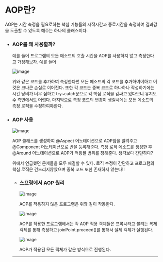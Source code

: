 # AOP란?
AOP는 시간 측정을 필요로하는 핵심 기능들의 시작시간과 종료시간을 측정하여 결과값을 도출할 수 있도록 해주는 하나의 클래스이다.

+ ### AOP를 왜 사용할까?
  예를 들어 프로그램의 모든 메소드의 호출 시간을 AOP를 사용하지 않고 측정한다고 가정해보자. 예를 들어
  
  ![image](https://github.com/ManchanTime/TrashBoys/assets/127479677/8232a7ab-03ba-4942-9793-667b3f2e7a31)

  위와 같은 코드를 추가하여 측정한다면 모든 메소드의 각 코드를 추가하여야하고 이것은 크나큰 손실로 이어진다. 또한 각 코드는 중복 코드로 하나하나 작성하기에는 시간 낭비가 너무 심하고 try~catch문으로
  각 핵심 로직을 감싸고 있다보니 유지보수 측면에서도 어렵다. 마지막으로 측정 코드의 변경이 생길시에는 모든 메소드의 측정 로직을 수정하여야한다.

+ ### AOP 사용

  ![image](https://github.com/ManchanTime/TrashBoys/assets/127479677/4d739046-974b-4ba0-a2ec-0b62940c4050)

  AOP 클래스를 생성하여 @Aspect 어노테이션으로 AOP임을 알려주고 @Component 어노테이션으로 빈을 등록해준다.
  측정 로직 메소드를 생성한 후 @Around 어노테이션으로 AOP가 적용될 범위를 정해준다.
  생각보다 간단하다?

  위에서 언급했던 문제들을 모두 해결할 수 있다. 로직 수정이 간단하고 프로그램의 핵심 로직은 건드리지않았으며 중복 코드 또한 존재하지 않는다!!

  + ### 스프링에서 AOP 원리
      
    ![image](https://github.com/ManchanTime/TrashBoys/assets/127479677/7ad1c92d-46c2-4108-a392-4bf21e3b24fd)

    AOP를 적용하지 않은 프로그램은 위와 같이 작동한다.

    ![image](https://github.com/ManchanTime/TrashBoys/assets/127479677/5306a4e3-42e8-4fed-8ccd-3956c7a47f03)

    AOP를 적용한 프로그램에서는 각 AOP 적용 객체들은 프록시라고 불리는 복제 객체를 통해 측정하고 joinPoint.proceed()를 통해서 실제 객체가 실행된다.

    ![image](https://github.com/ManchanTime/TrashBoys/assets/127479677/6c37fec3-002d-4038-a01b-aa91c29ebb2b)

    AOP가 적용된 모든 객체가 같은 방식으로 진행된다.
  ---
